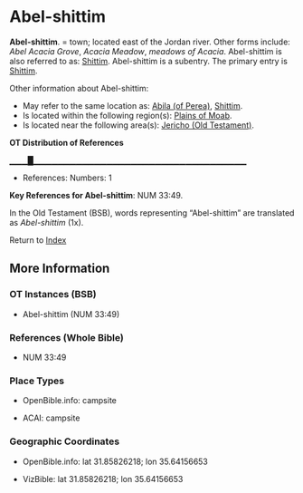 # Abel-shittim
**Abel-shittim**. 
= town; located east of the Jordan river. 
Other forms include: 
*Abel Acacia Grove*, *Acacia Meadow*, *meadows of Acacia*. 
Abel-shittim is also referred to as: 
[Shittim](Shittim.md). 
Abel-shittim is a subentry. The primary entry is 
[Shittim](Shittim.md). 




Other information about Abel-shittim:


* May refer to the same location as: 
[Abila (of Perea)](Abila.md), [Shittim](Shittim.md). 
* Is located within the following region(s): 
[Plains of Moab](MoabPlains.md). 
* Is located near the following area(s): 
[Jericho (Old Testament)](Jericho.md). 


**OT Distribution of References**

▁▁▁█▁▁▁▁▁▁▁▁▁▁▁▁▁▁▁▁▁▁▁▁▁▁▁▁▁▁▁▁▁▁▁▁▁▁▁
* References: Numbers: 1



**Key References for Abel-shittim**: 
NUM 33:49. 


In the Old Testament (BSB), words representing “Abel-shittim” are translated as 
*Abel-shittim* (1x). 




Return to [Index](00-Index.md)

## More Information

### OT Instances (BSB)

* Abel-shittim (NUM 33:49)



### References (Whole Bible)

* NUM 33:49


### Place Types

* OpenBible.info: campsite

* ACAI: campsite



### Geographic Coordinates

* OpenBible.info: lat 31.85826218; lon 35.64156653

* VizBible: lat 31.85826218; lon 35.64156653




